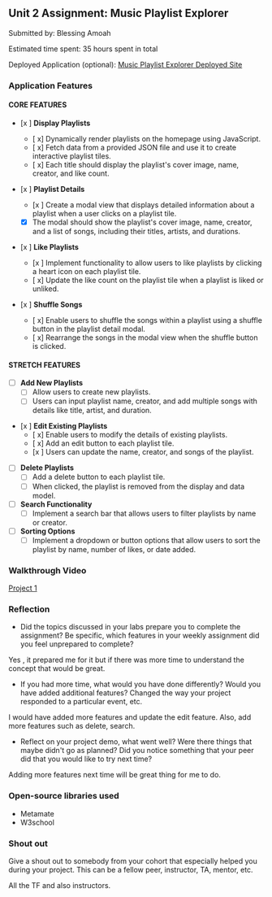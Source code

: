 ## Unit 2 Assignment: Music Playlist Explorer

Submitted by: Blessing Amoah

Estimated time spent: 35 hours spent in total

Deployed Application (optional): [Music Playlist Explorer Deployed Site](ADD_LINK_HERE)

### Application Features

#### CORE FEATURES

- [x ] **Display Playlists**
  - [ x] Dynamically render playlists on the homepage using JavaScript.
  - [ x] Fetch data from a provided JSON file and use it to create interactive playlist tiles.
  - [ x] Each title should display the playlist's cover image, name, creator, and like count.

- [x ] **Playlist Details**
  - [x ] Create a modal view that displays detailed information about a playlist when a user clicks on a playlist tile.
  - [x] The modal should show the playlist's cover image, name, creator, and a list of songs, including their titles, artists, and durations.

- [x ] **Like Playlists**
  - [x ] Implement functionality to allow users to like playlists by clicking a heart icon on each playlist tile.
  - [ x] Update the like count on the playlist tile when a playlist is liked or unliked.

- [x ] **Shuffle Songs**
  - [ x] Enable users to shuffle the songs within a playlist using a shuffle button in the playlist detail modal.
  - [ x] Rearrange the songs in the modal view when the shuffle button is clicked.

#### STRETCH FEATURES

- [ ] **Add New Playlists**
  - [ ] Allow users to create new playlists.
  - [ ] Users can input playlist name, creator, and add multiple songs with details like title, artist, and duration.

- [x ] **Edit Existing Playlists**
  - [ x] Enable users to modify the details of existing playlists.
  - [ x] Add an edit button to each playlist tile.
  - [x ] Users can update the name, creator, and songs of the playlist.

- [ ] **Delete Playlists**
  - [ ] Add a delete button to each playlist tile.
  - [ ] When clicked, the playlist is removed from the display and data model.

- [ ] **Search Functionality**
  - [ ] Implement a search bar that allows users to filter playlists by name or creator.

- [ ] **Sorting Options**
  - [ ] Implement a dropdown or button options that allow users to sort the playlist by name, number of likes, or date added.

### Walkthrough Video



[Project 1](https://drive.google.com/file/d/1Oo8SH6CbNdBveGMqAviwZz7PpuTW4FQ0/view?usp=sharing)





### Reflection

* Did the topics discussed in your labs prepare you to complete the assignment? Be specific, which features in your weekly assignment did you feel unprepared to complete?

Yes , it prepared me for it but if there was more time to understand the concept that would be great.

* If you had more time, what would you have done differently? Would you have added additional features? Changed the way your project responded to a particular event, etc.

I would have added more features and update the edit feature. Also, add more features such as delete, search.

* Reflect on your project demo, what went well? Were there things that maybe didn't go as planned? Did you notice something that your peer did that you would like to try next time?

Adding more features next time will be great thing for me to do.

### Open-source libraries used

- Metamate
- W3school

### Shout out

Give a shout out to somebody from your cohort that especially helped you during your project. This can be a fellow peer, instructor, TA, mentor, etc.

All the TF and also instructors.

